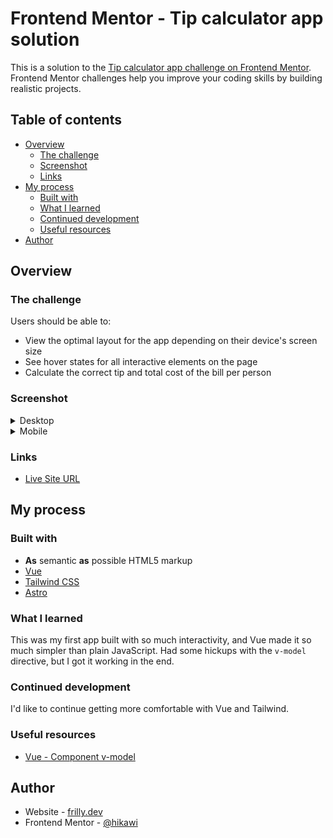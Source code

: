 # Frontend Mentor - Tip calculator app solution

This is a solution to the [Tip calculator app challenge on Frontend Mentor](https://www.frontendmentor.io/challenges/tip-calculator-app-ugJNGbJUX). Frontend Mentor challenges help you improve your coding skills by building realistic projects.

## Table of contents

- [Overview](#overview)
  - [The challenge](#the-challenge)
  - [Screenshot](#screenshot)
  - [Links](#links)
- [My process](#my-process)
  - [Built with](#built-with)
  - [What I learned](#what-i-learned)
  - [Continued development](#continued-development)
  - [Useful resources](#useful-resources)
- [Author](#author)

## Overview

### The challenge

Users should be able to:

- View the optimal layout for the app depending on their device's screen size
- See hover states for all interactive elements on the page
- Calculate the correct tip and total cost of the bill per person

### Screenshot

<details>
<summary>Desktop</summary>

![Desktop](./screenshot-desktop.jpeg)

</details>

<details>
<summary>Mobile</summary>

![Mobile](./screenshot-mobile.jpeg)

</details>

### Links

- [Live Site URL](https://tip-calculator-app.frilly.dev/)

## My process

### Built with

- **As** semantic **as** possible HTML5 markup
- [Vue](https://vuejs.org/)
- [Tailwind CSS](https://tailwindcss.com/)
- [Astro](https://astro.build/)

### What I learned

This was my first app built with so much interactivity, and Vue made it so much simpler than plain JavaScript. Had some hickups with the `v-model` directive, but I got it working in the end.

### Continued development

I'd like to continue getting more comfortable with Vue and Tailwind.

### Useful resources

- [Vue - Component v-model](https://vuejs.org/guide/components/v-model.html)

## Author

- Website - [frilly.dev](https://frilly.dev)
- Frontend Mentor - [@hikawi](https://www.frontendmentor.io/profile/hikawi)
